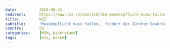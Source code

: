 ```yaml
---
date:          2020-09-23
redirect:      https://www.nzz.ch/zuerich/die-maskenpflicht-muss-fallen-weil-sie-umsaetze-vernichtet-fordert-der-zuercher-gewerbeverband-er-steht-nicht-isoliert-da-ld.1578151
title:         NZZ
subtitle:      'Maskenpflicht muss fallen,  fordert der Zürcher Gewerbeverband'
country:       CH
categories:    [MSM, Widerstand]
tags:          [nzz, maske]
---
```

